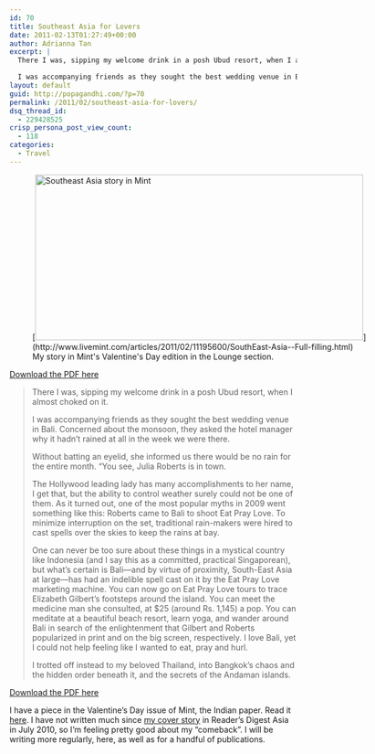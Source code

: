 ```yaml
---
id: 70
title: Southeast Asia for Lovers
date: 2011-02-13T01:27:49+00:00
author: Adrianna Tan
excerpt: |
  There I was, sipping my welcome drink in a posh Ubud resort, when I almost choked on it.

  I was accompanying friends as they sought the best wedding venue in Bali. Concerned about the monsoon, they asked the hotel manager why it hadn’t rained at all in the week we were there. Without batting an eyelid, she informed us there would be no rain for the entire month. “You see, Julia Roberts is in town.
layout: default
guid: http://popagandhi.com/?p=70
permalink: /2011/02/southeast-asia-for-lovers/
dsq_thread_id:
  - 229428525
crisp_persona_post_view_count:
  - 118
categories:
  - Travel
---
```

<figure id="attachment_73" style="width: 600px" class="wp-caption alignnone">[<img src="http://res.cloudinary.com/dmchbvarm/image/upload/v1456563151/110213_livemintsea1_btszyj.jpg" alt="Southeast Asia story in Mint" title="110213_livemintsea" width="575" height="290" class="size-full wp-image-73" />](http://www.livemint.com/articles/2011/02/11195600/SouthEast-Asia--Full-filling.html)<figcaption class="wp-caption-text">My story in Mint's Valentine's Day edition in the Lounge section.</figcaption></figure>

[Download the PDF here](http://cl.ly/5xft)

> There I was, sipping my welcome drink in a posh Ubud resort, when I almost choked on it.
>
> I was accompanying friends as they sought the best wedding venue in Bali. Concerned about the monsoon, they asked the hotel manager why it hadn’t rained at all in the week we were there.
>
> Without batting an eyelid, she informed us there would be no rain for the entire month. “You see, Julia Roberts is in town.
>
> The Hollywood leading lady has many accomplishments to her name, I get that, but the ability to control weather surely could not be one of them. As it turned out, one of the most popular myths in 2009 went something like this: Roberts came to Bali to shoot Eat Pray Love. To minimize interruption on the set, traditional rain-makers were hired to cast spells over the skies to keep the rains at bay.
>
> One can never be too sure about these things in a mystical country like Indonesia (and I say this as a committed, practical Singaporean), but what’s certain is Bali—and by virtue of proximity, South-East Asia at large—has had an indelible spell cast on it by the Eat Pray Love marketing machine. You can now go on Eat Pray Love tours to trace Elizabeth Gilbert’s footsteps around the island. You can meet the medicine man she consulted, at $25 (around Rs. 1,145) a pop. You can meditate at a beautiful beach resort, learn yoga, and wander around Bali in search of the enlightenment that Gilbert and Roberts popularized in print and on the big screen, respectively. I love Bali, yet I could not help feeling like I wanted to eat, pray and hurl.
>
> I trotted off instead to my beloved Thailand, into Bangkok’s chaos and the hidden order beneath it, and the secrets of the Andaman islands.

[Download the PDF here](http://cl.ly/5xft)

I have a piece in the Valentine&#8217;s Day issue of Mint, the Indian paper. Read it [here](http://www.livemint.com/articles/2011/02/11195600/SouthEast-Asia--Full-filling.html). I have not written much since [my cover story](http://www.facebook.com/photo.php?pid=13080495&l=984af88aff&id=736905264) in Reader&#8217;s Digest Asia in July 2010, so I&#8217;m feeling pretty good about my &#8220;comeback&#8221;. I will be writing more regularly, here, as well as for a handful of publications.
